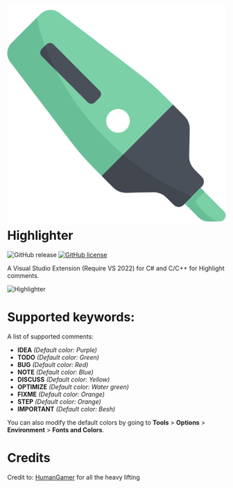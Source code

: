 # ![alt text](https://raw.githubusercontent.com/AIDK/Highlighter/refs/heads/main/Highlighter/icon.png "Icon") **Highlighter**
![GitHub release](https://img.shields.io/github/v/release/AIDK/Highlighter?color=009dff) [![GitHub license](https://img.shields.io/badge/license-GNU-blue.svg)](https://github.com/AIDK/Highlighter/blob/main/LICENSE.txt)

A Visual Studio Extension (Require VS 2022) for C# and C/C++ for Highlight comments.

![Highlighter](image.png)

# Supported keywords:
A list of supported comments:

- **IDEA**  *(Default color: Purple)*
- **TODO** *(Default color: Green)*
- **BUG** *(Default color: Red)*
- **NOTE** *(Default color: Blue)*
- **DISCUSS** *(Default color: Yellow)*
- **OPTIMIZE** *(Default color: Water green)*
- **FIXME** *(Default color: Orange)*
- **STEP** *(Default color: Orange)*
- **IMPORTANT** *(Default color: Besh)*

You can also modify the default colors by going to **Tools** > **Options** > **Environment** > **Fonts and Colors**.

# Credits
Credit to: [HumanGamer](https://github.com/HumanGamer) for all the heavy lifting